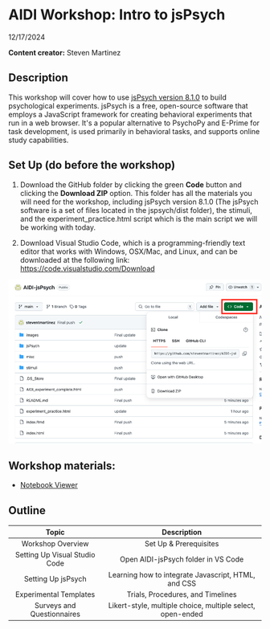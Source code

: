# AIDI Workshop: Intro to jsPsych
12/17/2024

__**Content creator:**__ Steven Martinez

## Description
This workshop will cover how to use [jsPsych version 8.1.0](https://github.com/jspsych/jsPsych/releases/tag/jspsych%408.1.0) to build psychological experiments. jsPsych is a free, open-source software that employs a JavaScript framework for creating behavioral experiments that run in a web browser. It's a popular alternative to PsychoPy and E-Prime for task development, is used primarily in behavioral tasks, and supports online study capabilities.  

## Set Up (do before the workshop)

1) Download the GitHub folder by clicking the green **Code** button and clicking the **Download ZIP** option. This folder has all the materials you will need for the workshop, including jsPsych version 8.1.0 (The jsPsych software is a set of files located in the jspsych/dist folder), the stimuli, and the experiment_practice.html script which is the main script we will be working with today.

2) Download Visual Studio Code, which is a programming-friendly text editor that works with Windows, OSX/Mac, and Linux, and can be downloaded at the following link:  https://code.visualstudio.com/Download
    
![](images/download_github.png)

## Workshop materials:
- [Notebook Viewer](https://steventmartinez.github.io/AIDI-jsPsych/index.html)


## Outline
| Topic | Description 
| :---: | :---: 
| Workshop Overview | Set Up & Prerequisites
| Setting Up Visual Studio Code | Open AIDI-jsPsych folder in VS Code
| Setting Up jsPsych | Learning how to integrate Javascript, HTML, and CSS 
| Experimental Templates | Trials, Procedures, and Timelines 
| Surveys and Questionnaires | Likert-style, multiple choice, multiple select, open-ended


